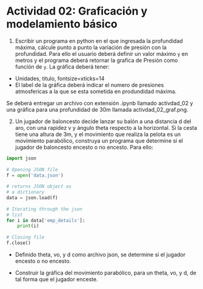# Actividad 02: Graficación y modelamiento básico



1. Escribir un programa en python en el que ingresada
la profundidad máxima, cálcule punto a punto la variación de presión con la profundidad. Para ello el usuario deberá definir un valor  máximo  `y`  en metros y el programa deberá retornar la grafica de Presión como función de `y`. La gráfica deberá tener:

 - Unidades, titulo, fontsize=xticks=14
 - El label de la gráfica deberá indicar el numero de presiones atmosfericas a la que se esta sometida en produndidad máxima. 

Se deberá entregar un archivo con extensión .ipynb llamado activdad_02 y una gráfica para una profundidad de 30m llamada activdad_02_graf.png.


2. Un jugador de baloncesto decide lanzar su balón a una distancia d del aro, con una   rapidez v y ángulo theta respecto a la horizontal. Si  la cesta tiene una altura de 3m, y el movimiento que realiza la pelota es un movimiento parabólico, construya un programa que determine si el jugador de baloncesto 
encesto o no encesto. Para ello: 

```python 
import json
 
# Opening JSON file
f = open('data.json')
 
# returns JSON object as 
# a dictionary
data = json.load(f)
 
# Iterating through the json
# list
for i in data['emp_details']:
    print(i)
 
# Closing file
f.close()
```

- Definido theta, vo, y d como archivo json,  se determine si el jugador encesto o no encesto.

- Construir la gráfica del movimiento parabólico, para un theta, vo, y d, de tal forma que el jugador  enceste.
